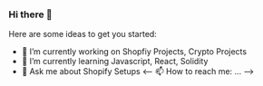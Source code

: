 ### Hi there 👋


Here are some ideas to get you started:

- 🔭 I’m currently working on Shopfiy Projects, Crypto Projects
- 🌱 I’m currently learning Javascript, React, Solidity
- 💬 Ask me about Shopify Setups
<-- 📫 How to reach me: ... -->

